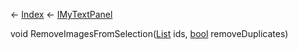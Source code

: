 ← [Index](Api-Index) ← [IMyTextPanel](Sandbox.ModAPI.Ingame.IMyTextPanel)

void RemoveImagesFromSelection([List<T>](System.Collections.Generic.List`1) ids, [bool](System.Boolean) removeDuplicates)

